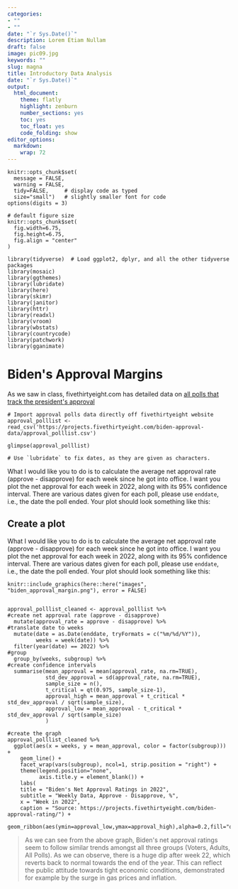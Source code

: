 ```yaml
---
categories:
- ""
- ""
date: "`r Sys.Date()`"
description: Lorem Etiam Nullam
draft: false
image: pic09.jpg
keywords: ""
slug: magna
title: Introductory Data Analysis
date: "`r Sys.Date()`"
output:
  html_document:
    theme: flatly
    highlight: zenburn
    number_sections: yes
    toc: yes
    toc_float: yes
    code_folding: show
editor_options: 
  markdown: 
    wrap: 72
---
```


```{r, setup, include=FALSE}
knitr::opts_chunk$set(
  message = FALSE, 
  warning = FALSE, 
  tidy=FALSE,     # display code as typed
  size="small")   # slightly smaller font for code
options(digits = 3)

# default figure size
knitr::opts_chunk$set(
  fig.width=6.75, 
  fig.height=6.75,
  fig.align = "center"
)
```

```{r load-libraries, include=FALSE}
library(tidyverse)  # Load ggplot2, dplyr, and all the other tidyverse packages
library(mosaic)
library(ggthemes)
library(lubridate)
library(here)
library(skimr)
library(janitor)
library(httr)
library(readxl)
library(vroom)
library(wbstats)
library(countrycode)
library(patchwork)
library(gganimate)
```

# Biden's Approval Margins

As we saw in class, fivethirtyeight.com has detailed data on [all polls that track the president's approval](https://projects.fivethirtyeight.com/biden-approval-ratings)

```{r, cache=TRUE}
# Import approval polls data directly off fivethirtyeight website
approval_polllist <- read_csv('https://projects.fivethirtyeight.com/biden-approval-data/approval_polllist.csv') 

glimpse(approval_polllist)

# Use `lubridate` to fix dates, as they are given as characters.
```

What I would like you to do is to calculate the average net approval rate (approve - disapprove) for each week since he got into office. I want you plot the net approval for each week in 2022, along with its 95% confidence interval. There are various dates given for each poll, please use `enddate`, i.e., the date the poll ended. Your plot should look something like this:

## Create a plot

What I would like you to do is to calculate the average net approval rate (approve - disapprove) for each week since he got into office. I want you plot the net approval for each week in 2022, along with its 95% confidence interval. There are various dates given for each poll, please use `enddate`, i.e., the date the poll ended. Your plot should look something like this:

```{r trump_margins, out.width="100%"}
knitr::include_graphics(here::here("images", "biden_approval_margin.png"), error = FALSE)
```

```{r approval_rate, out.width="100%"}

approval_polllist_cleaned <- approval_polllist %>%
#create net approval rate (approve - disapprove)
  mutate(approval_rate = approve - disapprove) %>% 
#translate date to weeks
  mutate(date = as.Date(enddate, tryFormats = c("%m/%d/%Y")), 
         weeks = week(date)) %>%
  filter(year(date) == 2022) %>% 
#group
  group_by(weeks, subgroup) %>%
#create confidence intervals 
  summarise(mean_approval = mean(approval_rate, na.rm=TRUE),
            std_dev_approval = sd(approval_rate, na.rm=TRUE),
            sample_size = n(),
            t_critical = qt(0.975, sample_size-1),
            approval_high = mean_approval + t_critical * std_dev_approval / sqrt(sample_size),
            approval_low = mean_approval - t_critical * std_dev_approval / sqrt(sample_size)
            )

#create the graph
approval_polllist_cleaned %>%
  ggplot(aes(x = weeks, y = mean_approval, color = factor(subgroup))) +
    geom_line() +
    facet_wrap(vars(subgroup), ncol=1, strip.position = "right") +
    theme(legend.position="none",
          axis.title.y = element_blank()) +
    labs(
    title = "Biden's Net Approval Ratings in 2022",
    subtitle = "Weekly Data, Approve - Disapprove, %",
    x = "Week in 2022",
    caption = "Source: https://projects.fivethirtyeight.com/biden-approval-rating/") +
    geom_ribbon(aes(ymin=approval_low,ymax=approval_high),alpha=0.2,fill="orange") 

```

> As we can see from the above graph, Biden's net approval ratings seem to follow similar trends amongst all three groups (Voters, Adults, All Polls). As we can observe, there is a huge dip after week 22, which reverts back to normal towards the end of the year. This can reflect the public attitude towards tight economic conditions, demonstrated for example by the surge in gas prices and inflation.
